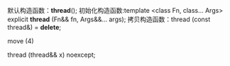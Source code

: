 默认构造函数：**thread**();
初始化构造函数:template <class Fn, class... Args> explicit **thread** (Fn&& fn, Args&&... args);
拷贝构造函数：thread (const thread&) = **delete**;

move (4) 	

thread (thread&& x) noexcept;
